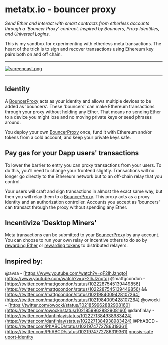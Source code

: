 # metatx.io - bouncer proxy
_Send Ether and interact with smart contracts from etherless accounts through a 'Bouncer Proxy' contract. Inspired by Bouncers, Proxy Identities, and Universal Logins._

This is my sandbox for experimenting with etherless meta transactions. The heart of the trick is to sign and recover transactions using Ethereum key pairs both on and off chain.

-----

[![screencast.png](https://raw.githubusercontent.com/austintgriffith/bouncer-proxy/master/src/images/videopreview.jpg)](https://youtu.be/6r3SqCcEVU4)

-----

## Identity

A [BouncerProxy](https://github.com/austintgriffith/bouncer-proxy/blob/master/BouncerProxy/BouncerProxy.sol) acts as your identity and allows multiple devices to be added as 'bouncers'. These 'bouncers' can make Ethereum transactions through your proxy without holding any Ether. That means no sending Ether to a device you might lose and no moving private keys or seed phrases around.

You deploy your own [BouncerProxy](https://github.com/austintgriffith/bouncer-proxy/blob/master/BouncerProxy/BouncerProxy.sol) once, fund it with Ethereum and/or tokens from a cold account, and keep your private keys safe.

## Pay gas for your Dapp users' transactions

To lower the barrier to entry you can proxy transactions from your users. To do this, you'll need to change your frontend slightly. Transactions will no longer go directly to the Ethereum network but to an off-chain relay that you control.

Your users will craft and sign transactions in almost the exact same way, but then you will relay them to a [BouncerProxy](https://github.com/austintgriffith/bouncer-proxy/blob/master/BouncerProxy/BouncerProxy.sol). This proxy acts as a proxy identity and an authorization controller. Accounts you accept as 'bouncers' can transact through the proxy without spending any Ether.

## Incentivize 'Desktop Miners'

Meta transactions can be submitted to your [BouncerProxy](https://github.com/austintgriffith/bouncer-proxy/blob/master/BouncerProxy/BouncerProxy.sol) by any account. You can choose to run your own relay or incentive others to do so by [rewarding Ether](https://github.com/austintgriffith/bouncer-proxy/blob/master/BouncerProxy/BouncerProxy.sol#L69) or [rewarding tokens](https://github.com/austintgriffith/bouncer-proxy/blob/master/BouncerProxy/BouncerProxy.sol#L73) to distributed relayers.

##  Inspired by:

@avsa - [https://www.youtube.com/watch?v=qF2lhJzngto](https://www.youtube.com/watch?v=qF2lhJzngto)
@mattgcondon - [https://twitter.com/mattgcondon/status/1022287545139449856](https://twitter.com/mattgcondon/status/1022287545139449856) && [https://twitter.com/mattgcondon/status/1021984009428107264](https://twitter.com/mattgcondon/status/1021984009428107264)
@owocki - [https://twitter.com/owocki/status/1021859962882908160](https://twitter.com/owocki/status/1021859962882908160)
@danfinlay - [https://twitter.com/danfinlay/status/1022271384938983424](https://twitter.com/danfinlay/status/1022271384938983424)
@PhABCD - [https://twitter.com/PhABCD/status/1021974772786319361](https://twitter.com/PhABCD/status/1021974772786319361)
[gnosis-safe](https://github.com/gnosis/safe-contracts)
[uport-identity](https://github.com/uport-project/uport-identity)
